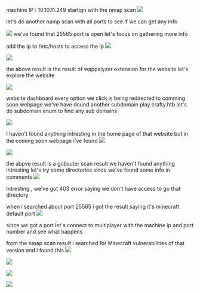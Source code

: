 machine IP : 10.10.11.249
startign with the nmap scan 
![](../../attachments/Pasted%20image%2020240507083146.png)

let's do another namp scan with all ports to see if we can get any info

![](../../attachments/Pasted%20image%2020240507084552.png)
we've found that 25565 port is open let's focus on gathering more info 

add the ip to /etc/hosts to access the ip 
![](../../attachments/Pasted%20image%2020240507083257.png)

![](../../attachments/Pasted%20image%2020240507083404.png)

the above result is the result of wappalyzer extension for the website 
let's explore the website 

![](../../attachments/Pasted%20image%2020240507083459.png)

website dashboard 
every option we click is being redirected to comming soon webpage 
we've have dound another subdomain play.crafty.htb let's do subdomain enum to find any sub domains

![](../../attachments/Pasted%20image%2020240507083543.png)

I haven't found anything intresting in the home page of that website but in the coming soon webpage i've found 
![](../../attachments/Pasted%20image%2020240507083832.png)

![](../../attachments/Pasted%20image%2020240507084653.png)

the abpve result is a gobsuter scan result we haven't found anything intresting let's try some directories since we've found some info in comments 
![](../../attachments/Pasted%20image%2020240507085116.png)

Intresting , we've got 403 error saying we don't have access to go that directory

when i searched about port 25565 i got the result saying it's minecraft default port
![](../../attachments/Pasted%20image%2020240507085321.png)

since we got a port let's connect to multiplayer with the machine ip and port number and see what happens

from the nmap scan result i searched for Minecraft vulnerabilities of that version and i found this
![](../../attachments/Pasted%20image%2020240507092437.png)

![](../../attachments/Pasted%20image%2020240507095552.png)

![](../../attachments/Pasted%20image%2020240507103801.png)

![](../../attachments/Pasted%20image%2020240507104237.png)

